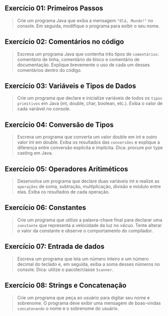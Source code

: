 ## Exercício 01: Primeiros Passos
> Crie um programa Java que exiba a mensagem `"Olá, Mundo!"` no console. Em seguida, modifique o programa para exibir o seu nome. 

## Exercício 02: Comentários no código
> Escreva um programa Java que contenha três tipos de `comentários`: comentário de linha, comentário de bloco e comentário de documentação. Explique brevemente o uso de cada um desses comentários dentro do código. 

## Exercício 03: Variáveis e Tipos de Dados
> Crie um programa que declare e inicialize variáveis de todos os `tipos primitivos` em Java (int, double, char, boolean, etc.). Exiba o valor de cada variável no console.

## Exercício 04: Conversão de Tipos
> Escreva um programa que converta um valor double em int e outro valor int em double. Exiba os resultados das `conversões` e explique a diferença entre conversão explícita e implícita. Dica: procure por type casting em Java.

## Exercício 05: Operadores Aritiméticos
> Desenvolva um programa que declare duas variáveis int e realize as `operações` de soma, subtração, multiplicação, divisão e módulo entre elas.   Exiba os resultados de cada operação.

## Exercício 06: Constantes
> Crie um programa que utilize a palavra-chave final para declarar uma `constante` que representa a velocidade da luz no vácuo. Tente alterar o valor da constante e observe o comportamento do compilador.

## Exercício 07: Entrada de dados
> Escreva um programa que leia um número inteiro e um número decimal do teclado e, em seguida, exiba a soma desses números no console. Dica: utilize o pacote/classe `Scanner`.


## Exercício 08: Strings e Concatenação
> Crie um programa que peça ao usuário para digitar seu nome e sobrenome. O programa deve exibir uma mensagem de boas-vindas `concatenando` o nome e o sobrenome do usuário.


